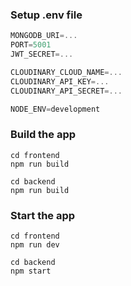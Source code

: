 ### Setup .env file

```js
MONGODB_URI=...
PORT=5001
JWT_SECRET=...

CLOUDINARY_CLOUD_NAME=...
CLOUDINARY_API_KEY=...
CLOUDINARY_API_SECRET=...

NODE_ENV=development
```

### Build the app

```shell
cd frontend
npm run build
```
```shell
cd backend
npm run build
```


### Start the app

```shell
cd frontend
npm run dev
```
```shell
cd backend
npm start
```
